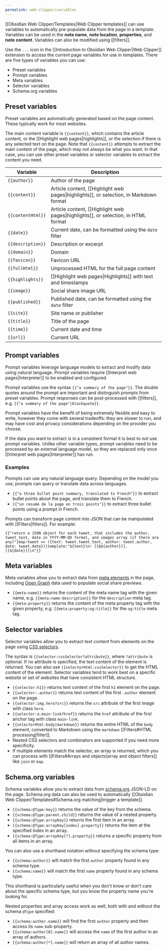 ```yaml
---
permalink: web-clipper/variables
---
```

[[Obsidian Web Clipper/Templates|Web Clipper templates]] can use variables to automatically pre-populate data from the page in a template. Variables can be used in the **note name**, **note location**, **properties**, and **note content**. Variables can also be modified using [[filters]].

Use the `...` icon in the [[Introduction to Obsidian Web Clipper|Web Clipper]] extension to access the current page variables for use in templates. There are five types of variables you can use:

- Preset variables
- Prompt variables
- Meta variables
- Selector variables
- Schema.org variables

## Preset variables

Preset variables are automatically generated based on the page content. These typically work for most websites.

The main content variable is `{{content}}`, which contains the article content, or the [[Highlight web pages|highlights]], or the selection if there is any selected text on the page. Note that `{{content}}` attempts to extract the main content of the page, which may not always be what you want. In that case, you can use other preset variables or selector variables to extract the content you need.

| Variable          | Description                                                                            |
| ----------------- | -------------------------------------------------------------------------------------- |
| `{{author}}`      | Author of the page                                                                     |
| `{{content}}`     | Article content, [[Highlight web pages\|highlights]], or selection, in Markdown format |
| `{{contentHtml}}` | Article content, [[Highlight web pages\|highlights]], or selection, in HTML format     |
| `{{date}}`        | Current date, can be formatted using the `date` filter                                 |
| `{{description}}` | Description or excerpt                                                                 |
| `{{domain}}`      | Domain                                                                                 |
| `{{favicon}}`     | Favicon URL                                                                            |
| `{{fullHtml}}`    | Unprocessed HTML for the full page content                                             |
| `{{highlights}}`  | [[Highlight web pages\|Highlights]] with text and timestamps                           |
| `{{image}}`       | Social share image URL                                                                 |
| `{{published}}`   | Published date, can be formatted using the `date` filter                               |
| `{{site}}`        | Site name or publisher                                                                 |
| `{{title}}`       | Title of the page                                                                      |
| `{{time}}`        | Current date and time                                                                  |
| `{{url}}`         | Current URL                                                                            |

## Prompt variables

Prompt variables leverage language models to extract and modify data using natural language. Prompt variables require [[Interpret web pages|Interpreter]] to be enabled and configured.

Prompt variables use the syntax `{{"a summary of the page"}}`. The double quotes around the prompt are important and distinguish prompts from preset variables. Prompt responses can be post-processed with [[filters]], e.g. `{{"a summary of the page"|blockquote}}`.

Prompt variables have the benefit of being extremely flexible and easy to write, however they come with several tradeoffs: they are slower to run, and may have cost and privacy considerations depending on the provider you choose.

If the data you want to extract is in a consistent format it is best to *not* use prompt variables. Unlike other variable types, prompt variables need to be processed by an external language model, so they are replaced only once [[Interpret web pages|Interpreter]] has run.

### Examples

Prompts can use any natural language query. Depending on the model you use, prompts can query or translate data across languages.

- `{{"a three bullet point summary, translated to French"}}` to extract bullet points about the page, and translate them to French.
- `{{"un resumé de la page en trois points"}}` to extract three bullet points using a prompt in French.

Prompts can transform page content into JSON that can be manipulated with [[Filters|filters]]. For example:

```
{{"return a JSON object for each tweet, that includes the author, tweet_text, date in YYYY-MM-DD format, and images array (if there are any)"|map:tweet => ({text: tweet.tweet_text, author: tweet.author, date: tweet.date})|template:"${text}\n— [[@${author}]], [[${date}]]\n"}}
```


## Meta variables

Meta variables allow you to extract data from [meta elements](https://developer.mozilla.org/en-US/docs/Web/HTML/Element/meta) in the page, including [Open Graph](https://ogp.me/) data used to populate social share previews.

- `{{meta:name}}` returns the content of the meta name tag with the given name, e.g. `{{meta:name:description}}` for the `description` meta tag.
- `{{meta:property}}` returns the content of the meta property tag with the given property, e.g. `{{meta:property:og:title}}` for the `og:title` meta tag.

## Selector variables

Selector variables allow you to extract text content from elements on the page using [CSS selectors](https://developer.mozilla.org/en-US/docs/Web/CSS/CSS_selectors/Selectors_and_combinators).

The syntax is `{{selector:cssSelector?attribute}}`, where `?attribute` is optional. If no attribute is specified, the text content of the element is returned. You can also use `{{selectorHtml:cssSelector}}` to get the HTML content of the element. Selector variables tend to work best on a specific website or set of websites that have consistent HTML structure.

- `{{selector:h1}}` returns text content of the first `h1` element on the page.
- `{{selector:.author}}` returns text content of the first `.author` element on the page.
- `{{selector:img.hero?src}}` returns the `src` attribute of the first image with class `hero`.
- `{{selector:a.main-link?href}}` returns the `href` attribute of the first anchor tag with class `main-link`.
- `{{selectorHtml:body|markdown}}` returns the entire HTML of the `body` element, converted to Markdown using the `markdown` [[Filters#HTML processing|filter]].
- Nested CSS selectors and combinators are supported if you need more specificity.
- If multiple elements match the selector, an array is returned, which you can process with [[Filters#Arrays and objects|array and object filters]] like `join` or `map`.

## Schema.org variables

Schema variables allow you to extract data from [schema.org](https://schema.org/) JSON-LD on the page. Schema.org data can also be used to automatically [[Obsidian Web Clipper/Templates#Schema.org matching|trigger a template]].

- `{{schema:@Type:key}}` returns the value of the key from the schema.
- `{{schema:@Type:parent.child}}` returns the value of a nested property.
- `{{schema:@Type:arrayKey}}` returns the first item in an array.
- `{{schema:@Type:arrayKey[index].property}}` returns the item at the specified index in an array.
- `{{schema:@Type:arrayKey[*].property}}` returns a specific property from all items in an array.

You can also use a shorthand notation without specifying the schema type:

- `{{schema:author}}` will match the first `author` property found in any schema type.
- `{{schema:name}}` will match the first `name` property found in any schema type.

This shorthand is particularly useful when you don't know or don't care about the specific schema type, but you know the property name you're looking for.

Nested properties and array access work as well, both with and without the schema `@Type` specified:

- `{{schema:author.name}}` will find the first `author` property and then access its `name` sub-property.
- `{{schema:author[0].name}}` will access the `name` of the first author in an array of authors.
- `{{schema:author[*].name}}` will return an array of all author names.

